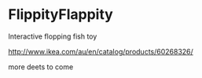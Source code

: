 FlippityFlappity
================
Interactive flopping fish toy

http://www.ikea.com/au/en/catalog/products/60268326/


more deets to come


